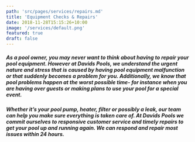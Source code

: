 ```yaml
---
path: 'src/pages/services/repairs.md'
title: 'Equipment Checks & Repairs'
date: 2018-11-28T15:15:26+10:00
image: '/services/default.png'
featured: true
draft: false
---
```


##### As a pool owner, you may never want to think about having to repair your pool equipment. However at Davids Pools, we understand the urgent nature and stress that is caused by having pool equipment malfunction or that suddenly becomes a problem for you. Additionally, we know that pool problems happen at the worst possible time- for instance when you are having over guests or making plans to use your pool for a special event.

##### Whether it’s your pool pump, heater, filter or possibly a leak, our team can help you make sure everything is taken care of. At Davids Pools we commit ourselves to responsive customer service and timely repairs to get your pool up and running again. We can respond and repair most issues within 24 hours.
